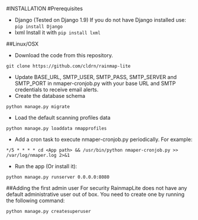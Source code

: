 #INSTALLATION
#Prerequisites
- Django (Tested on Django 1.9)
If you do not have Django installed use: `pip install Django`
- lxml
Install it with `pip install lxml`

##Linux/OSX
- Download the code from this repository.
```
git clone https://github.com/cldrn/rainmap-lite
```
- Update BASE_URL, SMTP_USER, SMTP_PASS, SMTP_SERVER and SMTP_PORT in nmaper-cronjob.py with your base URL and SMTP credentials to receive email alerts.
- Create the database schema 
```
python manage.py migrate 
```
- Load the default scanning profiles data
```
python manage.py loaddata nmapprofiles
```
- Add a cron task to execute nmaper-cronjob.py periodically. For example:
```
*/5 * * * * cd <App path> && /usr/bin/python nmaper-cronjob.py >> /var/log/nmaper.log 2>&1
```
- Run the app (Or install it):
```
python manage.py runserver 0.0.0.0:8080
```
##Adding the first admin user
For security RainmapLite does not have any default administrative user out of box. You need to create one by running the following command:
```
python manage.py createsuperuser
```
